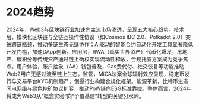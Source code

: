 # 2024趋势
2024年，Web3与区块链行业加速向主流市场渗透，呈现五大核心趋势。技术层，模块化区块链与全链互操作性协议（如Cosmos IBC 2.0、Polkadot 2.0）突破跨链瓶颈，推动多链生态无缝协作；AI驱动的智能合约自动化开发工具显著降低开发门槛，加速DApp创新。应用层，RWA（真实世界资产）代币化爆发，房地产、碳积分等传统资产通过链上确权实现流动性释放，合规托管方案成为竞争焦点。用户体验，账户抽象（AA）钱包普及，Gas费代付、社交恢复等功能推动Web2用户无感过渡至链上生态。监管，MiCA法案全球辐射效应显现，稳定币发行与交易平台KYC机制趋严，倒逼行业构建合规化框架。能源革新，比特币生态闪电网络与绿色挖矿协议扩容，推动PoW链向ESG标准靠拢。整体而言，2024年将成为Web3从“概念实验”向“价值基建”转型的关键分水岭。